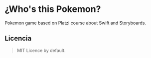 # ¿Who's this Pokemon?
Pokemon game based on Platzi course about Swift and Storyboards.


## Licencia
> MIT Licence by default.
